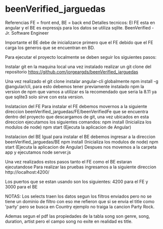 # beenVerified_jarguedas
Referencias FE = front end,  BE = back end
Detalles tecnicos:
El FE esta en angular y el BE es expressjs para los datos se utiliza sqlite. 
BeenVerified - Jr. Software Engineer

Importante el BE debe de inicializarce primero que el FE debido que el FE carga los generos que se encuentran en BD.

Para ejecutar el proyecto localmente se deben seguir los siguientes pasos:

Instalar git en la maquina local una vez instalado realizar un git clone del repositorio 
https://github.com/jorgeargds/beenVerified_jarguedas

Una vez realizado el git clone instalar angular-cli  globalmente npm install -g @angular/cli, para esto debemos tener previamente instalado npm la version de npm que vamos a utilizar es la recomendado que seria la 8.11 ya que sqlite3 solo sirve con esta
version.

Inslatacion del FE
Para instalar el FE debemos movernos a la siguiente direccion beenVerified_jarguedas/FE/beenVerifiedFe
que se encuentra dentro del proyecto que descargamos de git,
una vez ubicados en esta direccion ejecutamos los siguientes comandos:
npm install (Inicializa los modulos de node)
npm start (Ejecuta la aplicacion de Angular)


Instalacion del BE
Igual para instalar el BE debemos ingresar a la direccion beenVerified_jarguedas/BE
npm install (Inicializa los modulos de node)
npm start (Ejecuta la aplicacion de Angular)
Despues nos movemos a la carpeta app y ejecutamos node server.js

Una vez realizados estos pasos tanto el FE como el BE estaran ejecutandose 
Para realizar las pruebas ingresamos a la siguiente direccion
http://localhost:4200/

Los puertos que se estan usando son los siguientes:
4200 para el FE y 3000 para el BE

NOTAS: Los selects traen los datos segun los filtros enviados pero no se tiene un dominio de filtro con eso me refieron que
si se envia el title como 'party' pero se busca en Country ejemplo no traiga la cancion Party Rock.

Ademas segun el pdf las propiedades de la tabla song son genre, song, duration, artist pero el campo song no exite en realidad es title.
